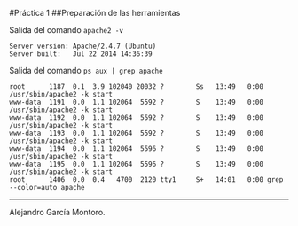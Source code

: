 #Práctica 1
##Preparación de las herramientas

Salida del comando `apache2 -v`

```
Server version: Apache/2.4.7 (Ubuntu)
Server built:   Jul 22 2014 14:36:39
```

Salida del comando `ps aux | grep apache`

```
root      1187  0.1  3.9 102040 20032 ?        Ss   13:49   0:00 /usr/sbin/apache2 -k start
www-data  1191  0.0  1.1 102064  5592 ?        S    13:49   0:00 /usr/sbin/apache2 -k start
www-data  1192  0.0  1.1 102064  5592 ?        S    13:49   0:00 /usr/sbin/apache2 -k start
www-data  1193  0.0  1.1 102064  5592 ?        S    13:49   0:00 /usr/sbin/apache2 -k start
www-data  1194  0.0  1.1 102064  5596 ?        S    13:49   0:00 /usr/sbin/apache2 -k start
www-data  1195  0.0  1.1 102064  5596 ?        S    13:49   0:00 /usr/sbin/apache2 -k start
root      1406  0.0  0.4   4700  2120 tty1     S+   14:01   0:00 grep --color=auto apache
```

----
Alejandro García Montoro.

